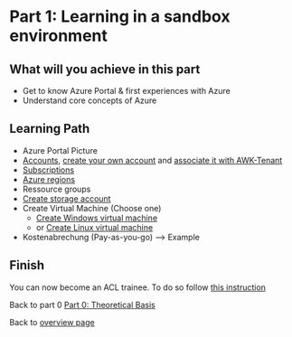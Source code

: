 # Part 1: Learning in a sandbox environment

## What will you achieve in this part

* Get to know Azure Portal & first experiences with Azure
* Understand core concepts of Azure

## Learning Path

* Azure Portal Picture
* [Accounts](https://docs.microsoft.com/en-us/learn/modules/intro-to-azure-fundamentals/get-started-with-azure-accounts), [create your own account](https://docs.microsoft.com/en-us/learn/modules/create-an-azure-account/) and [associate it with AWK-Tenant](TODO)
* [Subscriptions](https://docs.microsoft.com/en-us/learn/modules/azure-architecture-fundamentals/overview?ns-enrollment-type=LearningPath&ns-enrollment-id=learn.az-900-describe-cloud-concepts)
* [Azure regions](https://docs.microsoft.com/en-us/learn/modules/azure-architecture-fundamentals/regions-availability-zones)
* Ressource groups
* [Create storage account](https://docs.microsoft.com/en-us/learn/modules/create-azure-storage-account/5-exercise-create-a-storage-account)
* Create Virtual Machine (Choose one)
  * [Create Windows virtual machine](https://docs.microsoft.com/en-us/learn/modules/create-windows-virtual-machine-in-azure/)
  * or [Create Linux virtual machine](https://docs.microsoft.com/en-us/learn/modules/create-linux-virtual-machine-in-azure/)
* Kostenabrechung (Pay-as-you-go) --> Example

## Finish

You can now become an ACL trainee. To do so follow [this instruction](TODO)

Back to part 0 [Part 0: Theoretical Basis](part-0-theory\main.md)

Back to [overview page](main.md)
